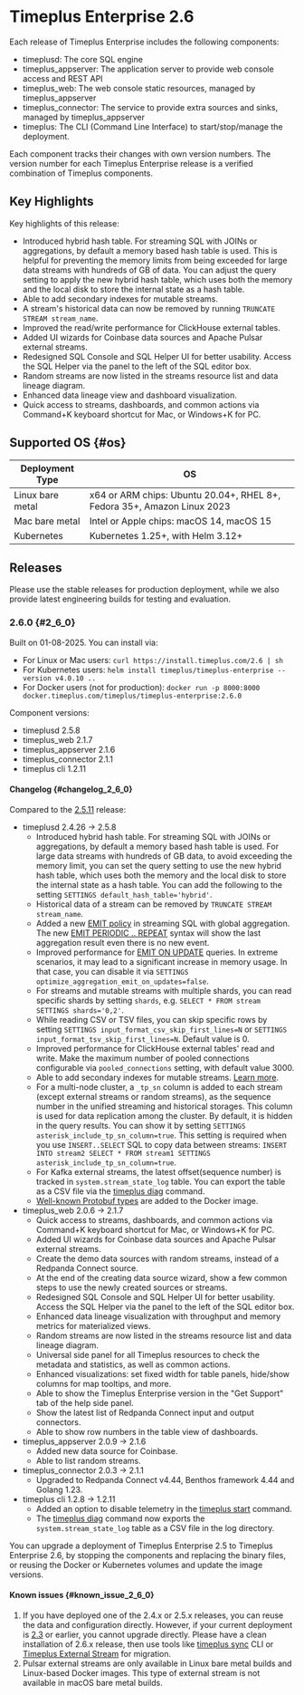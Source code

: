 # Timeplus Enterprise 2.6
Each release of Timeplus Enterprise includes the following components:

* timeplusd: The core SQL engine
* timeplus_appserver: The application server to provide web console access and REST API
* timeplus_web: The web console static resources, managed by timeplus_appserver
* timeplus_connector: The service to provide extra sources and sinks, managed by timeplus_appserver
* timeplus: The CLI (Command Line Interface) to start/stop/manage the deployment.

Each component tracks their changes with own version numbers. The version number for each Timeplus Enterprise release is a verified combination of Timeplus components.

## Key Highlights
Key highlights of this release:
* Introduced hybrid hash table. For streaming SQL with JOINs or aggregations, by default a memory based hash table is used. This is helpful for preventing the memory limits from being exceeded for large data streams with hundreds of GB of data. You can adjust the query setting to apply the new hybrid hash table, which uses both the memory and the local disk to store the internal state as a hash table.
* Able to add secondary indexes for mutable streams.
* A stream's historical data can now be removed by running `TRUNCATE STREAM stream_name`.
* Improved the read/write performance for ClickHouse external tables.
* Added UI wizards for Coinbase data sources and Apache Pulsar external streams.
* Redesigned SQL Console and SQL Helper UI for better usability. Access the SQL Helper via the panel to the left of the SQL editor box.
* Random streams are now listed in the streams resource list and data lineage diagram.
* Enhanced data lineage view and dashboard visualization.
* Quick access to streams, dashboards, and common actions via Command+K keyboard shortcut for Mac, or Windows+K for PC.

## Supported OS {#os}
|Deployment Type| OS |
|--|--|
|Linux bare metal| x64 or ARM chips: Ubuntu 20.04+, RHEL 8+, Fedora 35+, Amazon Linux 2023|
|Mac bare metal| Intel or Apple chips: macOS 14, macOS 15|
|Kubernetes|Kubernetes 1.25+, with Helm 3.12+|

## Releases
Please use the stable releases for production deployment, while we also provide latest engineering builds for testing and evaluation.

### 2.6.0 {#2_6_0}
Built on 01-08-2025. You can install via:
* For Linux or Mac users: `curl https://install.timeplus.com/2.6 | sh`
* For Kubernetes users: `helm install timeplus/timeplus-enterprise --version v4.0.10 ..`
* For Docker users (not for production): `docker run -p 8000:8000 docker.timeplus.com/timeplus/timeplus-enterprise:2.6.0`

Component versions:
* timeplusd 2.5.8
* timeplus_web 2.1.7
* timeplus_appserver 2.1.6
* timeplus_connector 2.1.1
* timeplus cli 1.2.11

#### Changelog {#changelog_2_6_0}

Compared to the [2.5.11](/enterprise-v2.5#2_5_11) release:
* timeplusd 2.4.26 -> 2.5.8
  * Introduced hybrid hash table. For streaming SQL with JOINs or aggregations, by default a memory based hash table is used. For large data streams with hundreds of GB data, to avoid exceeding the memory limit, you can set the query setting to use the new hybrid hash table, which uses both the memory and the local disk to store the internal state as a hash table. You can add the following to the setting `SETTINGS default_hash_table='hybrid'`.
  * Historical data of a stream can be removed by `TRUNCATE STREAM stream_name`.
  * Added a new [EMIT policy](/query-syntax#emit) in streaming SQL with global aggregation. The new [EMIT PERIODIC .. REPEAT](/query-syntax#emit_periodic_repeat) syntax will show the last aggregation result even there is no new event.
  * Improved performance for [EMIT ON UPDATE](/query-syntax#emit_on_update) queries. In extreme scenarios, it may lead to a significant increase in memory usage. In that case, you can disable it via `SETTINGS optimize_aggregation_emit_on_updates=false`.
  * For streams and mutable streams with multiple shards, you can read specific shards by setting `shards`, e.g. `SELECT * FROM stream SETTINGS shards='0,2'`.
  * While reading CSV or TSV files, you can skip specific rows by setting `SETTINGS input_format_csv_skip_first_lines=N` or `SETTINGS input_format_tsv_skip_first_lines=N`. Default value is 0.
  * Improved performance for ClickHouse external tables' read and write. Make the maximum number of pooled connections configurable via `pooled_connections` setting, with default value 3000.
  * Able to add secondary indexes for mutable streams. [Learn more](/sql-alter-stream#add-index).
  * For a multi-node cluster, a `_tp_sn` column is added to each stream (except external streams or random streams), as the sequence number in the unified streaming and historical storages. This column is used for data replication among the cluster. By default, it is hidden in the query results. You can show it by setting `SETTINGS asterisk_include_tp_sn_column=true`. This setting is required when you use `INSERT..SELECT` SQL to copy data between streams: `INSERT INTO stream2 SELECT * FROM stream1 SETTINGS asterisk_include_tp_sn_column=true`.
  * For Kafka external streams, the latest offset(sequence number) is tracked in `system.stream_state_log` table. You can export the table as a CSV file via the [timeplus diag](/cli-diag) command.
  * [Well-known Protobuf types](https://protobuf.dev/reference/protobuf/google.protobuf/) are added to the Docker image.
* timeplus_web 2.0.6 -> 2.1.7
  * Quick access to streams, dashboards, and common actions via Command+K keyboard shortcut for Mac, or Windows+K for PC.
  * Added UI wizards for Coinbase data sources and Apache Pulsar external streams.
  * Create the demo data sources with random streams, instead of a Redpanda Connect source.
  * At the end of the creating data source wizard, show a few common steps to use the newly created sources or streams.
  * Redesigned SQL Console and SQL Helper UI for better usability. Access the SQL Helper via the panel to the left of the SQL editor box.
  * Enhanced data lineage visualization with throughput and memory metrics for materialized views.
  * Random streams are now listed in the streams resource list and data lineage diagram.
  * Universal side panel for all Timeplus resources to check the metadata and statistics, as well as common actions.
  * Enhanced visualizations: set fixed width for table panels, hide/show columns for map tooltips, and more.
  * Able to show the Timeplus Enterprise version in the "Get Support" tab of the help side panel.
  * Show the latest list of Redpanda Connect input and output connectors.
  * Able to show row numbers in the table view of dashboards.
* timeplus_appserver 2.0.9 -> 2.1.6
  * Added new data source for Coinbase.
  * Able to list random streams.
* timeplus_connector 2.0.3 -> 2.1.1
  * Upgraded to Redpanda Connect v4.44, Benthos framework 4.44 and Golang 1.23.
* timeplus cli 1.2.8 -> 1.2.11
  * Added an option to disable telemetry in the [timeplus start](/cli-start) command.
  * The [timeplus diag](/cli-diag) command now exports the `system.stream_state_log` table as a CSV file in the log directory.

You can upgrade a deployment of Timeplus Enterprise 2.5 to Timeplus Enterprise 2.6, by stopping the components and replacing the binary files, or reusing the Docker or Kubernetes volumes and update the image versions.

#### Known issues {#known_issue_2_6_0}
1. If you have deployed one of the 2.4.x or 2.5.x releases, you can reuse the data and configuration directly. However, if your current deployment is [2.3](/enterprise-v2.3) or earlier, you cannot upgrade directly. Please have a clean installation of 2.6.x release, then use tools like [timeplus sync](/cli-sync) CLI or [Timeplus External Stream](/timeplus-external-stream) for migration.
2. Pulsar external streams are only available in Linux bare metal builds and Linux-based Docker images. This type of external stream is not available in macOS bare metal builds.

